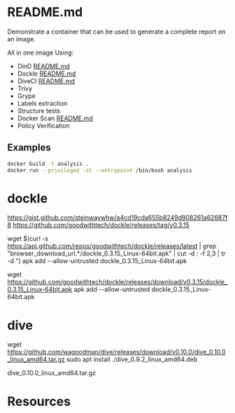 # README.md
Demonstrate a container that can be used to generate a complete report on an image.  

All in one image Using:
* DinD [README.md](../46_dind/README.md)  
* Dockle [README.md](../22_dockle/README.md)  
* DiveCI [README.md](../30_dive/README.md)  
* Trivy
* Grype
* Labels extraction
* Structure tests
* Docker Scan [README.md](../45_docker_scan_process_mongo/README.md)  
* Policy Verification

## Examples

```sh
docker build -t analysis .
docker run --privileged -it --entrypoint /bin/bash analysis
```


# dockle
https://gist.github.com/steinwaywhw/a4cd19cda655b8249d908261a62687f8
https://github.com/goodwithtech/dockle/releases/tag/v0.3.15

wget $(curl -s https://api.github.com/repos/goodwithtech/dockle/releases/latest | grep "browser_download_url.*\/dockle_0.3.15_Linux-64bit\.apk" | cut -d : -f 2,3 | tr -d \")
apk add --allow-untrusted dockle_0.3.15_Linux-64bit.apk 


wget https://github.com/goodwithtech/dockle/releases/download/v0.3.15/dockle_0.3.15_Linux-64bit.apk
apk add --allow-untrusted dockle_0.3.15_Linux-64bit.apk 

# dive 
wget https://github.com/wagoodman/dive/releases/download/v0.10.0/dive_0.10.0_linux_amd64.tar.gz
sudo apt install ./dive_0.9.2_linux_amd64.deb

dive_0.10.0_linux_amd64.tar.gz



# Resources
